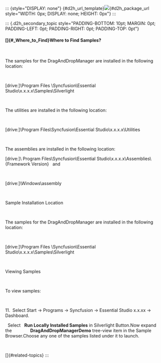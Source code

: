 ::: {style="DISPLAY: none"}
[](ms-xhelp:///?Id=d2h_url_template){#d2h_url_template}![](!package_url!){#d2h_package_url style="WIDTH: 0px; DISPLAY: none; HEIGHT: 0px"}
:::

::: {.d2h_secondary_topic style="PADDING-BOTTOM: 10pt; MARGIN: 0pt; PADDING-LEFT: 0pt; PADDING-RIGHT: 0pt; PADDING-TOP: 0pt"}
#### []{#_Where_to_Find}Where to Find Samples?

 

The samples for the DragAndDropManager are installed in the following location:

 

\[drive:\]\\Program Files \\Syncfusion\\Essential Studio\\x.x.x.x\\Samples\\Silverlight

 

The utilities are installed in the following location:

 

\[drive:\]\\Program Files\\Syncfusion\\Essential Studio\\x.x.x.x\\Utilities

 

The assemblies are installed in the following location:

\[drive:\]\\ Program Files\\Syncfusion\\Essential Studio\\x.x.x.x\\Assemblies\\{Framework Version}   and

 

\[drive:\]\\Windows\\assembly

 

Sample Installation Location

 

The samples for the DragAndDropManager are installed in the following location:

 

\[drive:\]\\Program Files \\Syncfusion\\Essential Studio\\x.x.x.x\\Samples\\Silverlight

 

Viewing Samples

 

To view samples:

 

11.  Select Start -\> Programs -\> Syncfusion -\> Essential Studio x.x.xx -\> Dashboard.

  Select   **Run Locally Installed Samples** in Silverlight Button.Now expand the               **DragAndDropManagerDemo** tree-view item in the Sample Browser.Choose any one of the samples listed under it to launch.

 

[]{#related-topics}
:::
